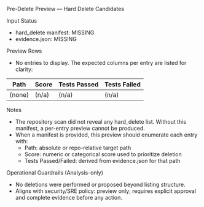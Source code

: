 Pre-Delete Preview — Hard Delete Candidates

Input Status
- hard_delete manifest: MISSING
- evidence.json: MISSING

Preview Rows
- No entries to display. The expected columns per entry are listed for clarity:

| Path | Score | Tests Passed | Tests Failed |
|------|-------|--------------|--------------|
| (none) | (n/a) | (n/a) | (n/a) |

Notes
- The repository scan did not reveal any hard_delete list. Without this manifest, a per-entry preview cannot be produced.
- When a manifest is provided, this preview should enumerate each entry with:
  - Path: absolute or repo-relative target path
  - Score: numeric or categorical score used to prioritize deletion
  - Tests Passed/Failed: derived from evidence.json for that path

Operational Guardrails (Analysis-only)
- No deletions were performed or proposed beyond listing structure.
- Aligns with security/SRE policy: preview only; requires explicit approval and complete evidence before any action.

